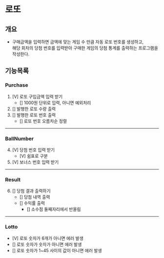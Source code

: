 # 로또
## 개요
- 구매금액을 입력하면 금액에 맞는 게임 수 만큼 자동 로또 번호를 생성하고,   
해당 회차의 당첨 번호를 입력받아 구매한 게임의 당첨 통계를 출력하는 프로그램을 작성한다.   

## 기능목록   
### Purchase
1. [V] 로또 구입금액 입력 받기 
    - [] 1000원 단위로 입력, 아니면 예외처리
2. [] 발행한 로또 수량 출력
3. [] 발행한 로또 번호 출력
    - [] 로또 번호 오름차순 정렬
***
### BallNumber
4. [V] 당첨 번호 입력 받기
    - [V] 쉼표로 구분
5. [V] 보너스 번호 입력 받기
***
### Result
6. [] 당첨 결과 출력하기
    - [] 당첨 내역 출력
    - [] 수익률 출력
        + [] 소수점 둘째자리에서 반올림
***
### Lotto
   - [V] 로또 숫자가 6개가 아니면 에러 발생
   - [] 로또 숫자가 숫자가 아니면 에러 발생
   - [] 로또 숫자가 1~45 사이의 값이 아니면 에러 발생
